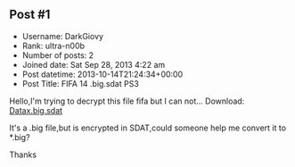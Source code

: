 ## Post #1
- Username: DarkGiovy
- Rank: ultra-n00b
- Number of posts: 2
- Joined date: Sat Sep 28, 2013 4:22 am
- Post datetime: 2013-10-14T21:24:34+00:00
- Post Title: FIFA 14 .big.sdat PS3

Hello,I'm trying to decrypt this file fifa but I can not...
Download: [Datax.big.sdat](http://www.mediafire.com/download/8qz5q9yz8754u82/datax.big.sdat)

It's a .big file,but is encrypted in SDAT,could someone help me convert it to *.big?


Thanks
